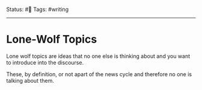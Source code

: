 Status: #🌱
Tags: #writing 
***
# Lone-Wolf Topics

Lone wolf topics are ideas that no one else is thinking about and you want to introduce into the discourse.

These, by definition, or not apart of the news cycle and therefore no one is talking about them.
